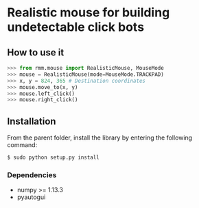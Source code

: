 # Realistic mouse for building undetectable click bots

## How to use it

```python
>>> from rmm.mouse import RealisticMouse, MouseMode
>>> mouse = RealisticMouse(mode=MouseMode.TRACKPAD)
>>> x, y = 824, 365 # Destination coordinates
>>> mouse.move_to(x, y)
>>> mouse.left_click()
>>> mouse.right_click()
```

## Installation

From the parent folder, install the library by entering the following command:

```sh
$ sudo python setup.py install
```

### Dependencies

* numpy >= 1.13.3
* pyautogui
